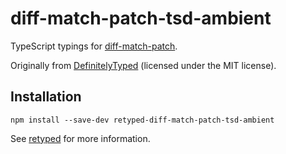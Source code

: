# diff-match-patch-tsd-ambient

TypeScript typings for [diff-match-patch](https://www.npmjs.com/package/diff-match-patch).

Originally from [DefinitelyTyped](https://github.com/DefinitelyTyped/DefinitelyTyped) (licensed under the MIT license).

## Installation

```
npm install --save-dev retyped-diff-match-patch-tsd-ambient
```

See [retyped](https://github.com/retyped/retyped) for more information.